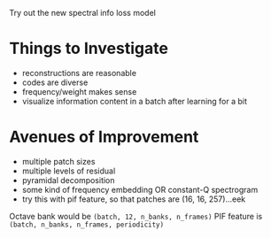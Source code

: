Try out the new spectral info loss model

# Things to Investigate
- reconstructions are reasonable
- codes are diverse
- frequency/weight makes sense
- visualize information content in a batch after learning for a bit


# Avenues of Improvement
- multiple patch sizes
- multiple levels of residual
- pyramidal decomposition
- some kind of frequency embedding OR constant-Q spectrogram
- try this with pif feature, so that patches are (16, 16, 257)...eek


Octave bank would be `(batch, 12, n_banks, n_frames)`
PIF feature is `(batch, n_banks, n_frames, periodicity)`